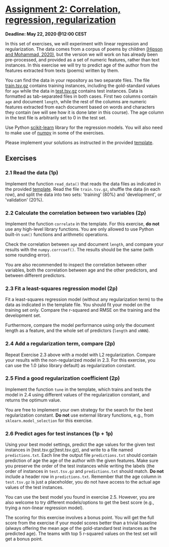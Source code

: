 # [Assignment 2: Correlation, regression, regularization](...)

**Deadline: May 22, 2020 @12:00 CEST**

In this set of exercises, we will experiment with linear regression
and regularization.
The data comes from a corpus of poems by children 
[(Hipson and Mohammad, 2020)](https://arxiv.org/abs/2004.06188v3),
but the version we will work on
has already been pre-processed,
and provided as a set of numeric features,
rather than text instances.
In this exercise we will try to predict age of the author
from the features extracted from texts (poems) written by them.

You can find the data in your repository as two separate files.
The file [train.tsv.gz](train.tsv.gz) contains training instances,
including the gold-standard values for `age`
while the data in [test.tsv.gz](test.tsv.gz) contains test instances.
Data is formatted as tab-separated files in both cases.
First two columns contain `age` and document `length`,
while the rest of the columns are numeric features extracted from each document
based on words and characters they contain
(we will see how it is done later in this course).
The age column in the test file is arbitrarily set to 0
in the test set.

Use Python [scikit-learn](https://scikit-learn.org/) library
for the regression models.
You will also need to make use of [numpy](https://numpy.org/)
in some of the exercises.

Please implement your solutions as instructed in the provided
[template](a2.py).

## Exercises

### 2.1 Read the data (1p)

Implement the function `read_data()` that reads the data files
as indicated in the provided [template](a2.py).
Read the file `train.tsv.gz`,
shuffle the data (in each row), and split the data into two sets:
'training' (80%) and 'development', or 'validation' (20%).

### 2.2 Calculate the correlation between two variables (2p)

Implement the function `correlate` in the template.
For this exercise, **do not** use any high-level library functions.
You are only allowed to use Python built-in `sum()` functions
and arithmetic operations.

Check the correlation between `age` and document `length`,
and compare your results with the `numpy.corrcoef()`.
The results should be the same (with some rounding error).

You are also recommended to inspect the correlation between 
other variables,
both the correlation between age and the other predictors,
and between different predictors.

### 2.3 Fit a least-squares regression model (2p)

Fit a least-squares regression model (without any regularization term)
to the data as indicated in the template file.
You should fit your model on the training set only.
Compare the r-squared and RMSE on the training
and the development set.

Furthermore, compare the model performance
using only the document length as a feature,
and the whole set of predictors (`length` and `xNNN`).

### 2.4 Add a regularization term, compare (2p)

Repeat Exercise 2.3 above with a model with L2 regularization.
Compare your results with the non-regularized model in 2.3.
For this exercise, you can use the 1.0 (also library default)
as regularization constant.

### 2.5 Find a good regularization coefficient (2p)

Implement the function `tune` in the template,
which trains and tests the model in 2.4 
using different values of the regularization constant,
and returns the optimum value.

You are free to implement your own strategy
for the search for the best regularization constant.
**Do not** use external library functions,
e.g., from `sklearn.model_selection` for this exercise.

### 2.6 Predict ages for test instances (1p + 1p)

Using your best model settings,
predict the age values for the given test instances
in [test.tsv.gz]test.tsv.gz),
and write to a file named `predictions.txt`.
Each line the output file `predictions.txt` should contain
prediction of age the age of the author with the given features.
Make sure you preserve the order of the test instances
while writing the labels (the order of instances in
`test.tsv.gz` and `predictions.txt` should match.
**Do not** include a header row in `predictions.txt`.
Remember that the age column in `test.tsv.gz` is just a placeholder,
you do not have access to the actual age values of the test instances.

You can use the best model you found in exercise 2.5.
However, you are also welcome to try different models/options
to get the best score (e.g., trying a non-linear regression model).

The scoring for this exercise involves a bonus point.
You will get the full score from the exercise if
your model scores better than a trivial baseline
(always offering the mean age of the gold-standard test instances
as the predicted age).
The teams with top 5 r-squared values on the test set
will get a bonus point.
